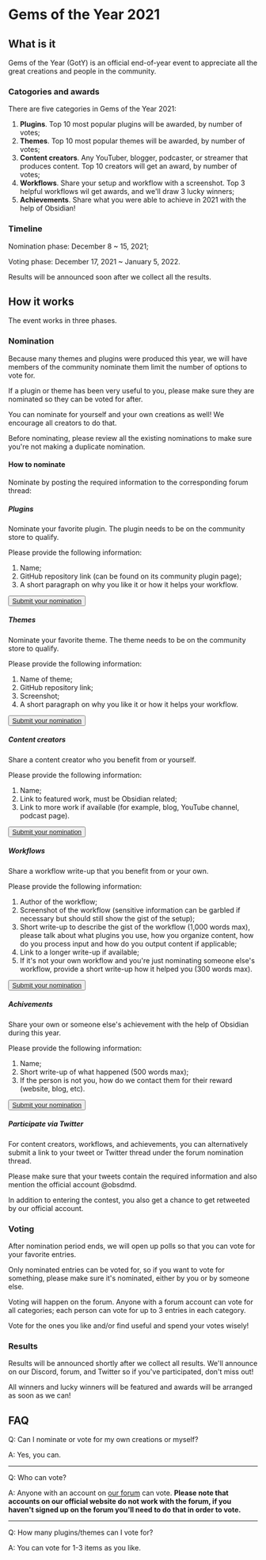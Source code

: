 # Gems of the Year 2021

## What is it

Gems of the Year (GotY) is an official end-of-year event to appreciate all the great creations and people in the community.

### Catogories and awards

There are five categories in Gems of the Year 2021:

1. **Plugins**. Top 10 most popular plugins will be awarded, by number of votes;
2. **Themes**. Top 10 most popular themes will be awarded, by number of votes;
3. **Content creators**. Any YouTuber, blogger, podcaster, or streamer that produces content. Top 10 creators will get an award, by number of votes;
4. **Workflows**. Share your setup and workflow with a screenshot. Top 3 helpful workflows wil get awards, and we'll draw 3 lucky winners;
5. **Achievements**. Share what you were able to achieve in 2021 with the help of Obsidian!

### Timeline

Nomination phase: December 8 ~ 15, 2021;

Voting phase: December 17, 2021 ~ January 5, 2022.

Results will be announced soon after we collect all the results.

## How it works

The event works in three phases.

### Nomination

Because many themes and plugins were produced this year, we will have members of the community nominate them limit the number of options to vote for.

If a plugin or theme has been very useful to you, please make sure they are nominated so they can be voted for after.

You can nominate for yourself and your own creations as well! We encourage all creators to do that.

Before nominating, please review all the existing nominations to make sure you're not making a duplicate nomination.

#### How to nominate

Nominate by posting the required information to the corresponding forum thread:

##### Plugins

Nominate your favorite plugin. The plugin needs to be on the community store to qualify.

Please provide the following information:

1.  Name;
2.  GitHub repository link (can be found on its community plugin page);
3.  A short paragraph on why you like it or how it helps your workflow.

<p class="u-center-text">
	<button class="mod-cta"><a href="https://forum.obsidian.md/t/obsidian-gems-of-the-year-2021-nomination-plugins/28224" target="_blank_">Submit your nomination</a></button>
</p>

##### Themes

Nominate your favorite theme. The theme needs to be on the community store to qualify.

Please provide the following information:

1.  Name of theme;
2.  GitHub repository link;
3.  Screenshot;
4.  A short paragraph on why you like it or how it helps your workflow.

<p class="u-center-text">
	<button class="mod-cta"><a href="https://forum.obsidian.md/t/obsidian-gems-of-the-year-2021-nomination-themes/28225" target="_blank_">Submit your nomination</a></button>
</p>

##### Content creators

Share a content creator who you benefit from or yourself.

Please provide the following information:

1. Name;
2. Link to featured work, must be Obsidian related;
3. Link to more work if available (for example, blog, YouTube channel, podcast page).

<p class="u-center-text">
	<button class="mod-cta"><a href="https://forum.obsidian.md/t/obsidian-gems-of-the-year-2021-nomination-content-creators/28226" target="_blank_">Submit your nomination</a></button>
</p>

##### Workflows

Share a workflow write-up that you benefit from or your own.

Please provide the following information:

1. Author of the workflow;
2. Screenshot of the workflow (sensitive information can be garbled if necessary but should still show the gist of the setup);
3. Short write-up to describe the gist of the workflow (1,000 words max), please talk about what plugins you use, how you organize content, how do you process input and how do you output content if applicable;
4. Link to a longer write-up if available;
5. If it's not your own workflow and you're just nominating someone else's workflow, provide a short write-up how it helped you (300 words max).

<p class="u-center-text">
	<button class="mod-cta"><a href="https://forum.obsidian.md/t/obsidian-gems-of-the-year-2021-nomination-workflows/28227" target="_blank_">Submit your nomination</a></button>
</p>

##### Achivements

Share your own or someone else's achievement with the help of Obsidian during this year.

Please provide the following information:

1. Name;
2. Short write-up of what happened (500 words max);
3. If the person is not you, how do we contact them for their reward (website, blog, etc).

<p class="u-center-text">
	<button class="mod-cta"><a href="https://forum.obsidian.md/t/obsidian-gems-of-the-year-2021-nomination-achivements/28228" target="_blank_">Submit your nomination</a></button>
</p>

##### Participate via Twitter

For content creators, workflows, and achievements, you can alternatively submit a link to your tweet or Twitter thread under the forum nomination thread. 

Please make sure that your tweets contain the required information and also mention the official account @obsdmd.

In addition to entering the contest, you also get a chance to get retweeted by our official account.


### Voting

After nomination period ends, we will open up polls so that you can vote for your favorite entries.

Only nominated entries can be voted for, so if you want to vote for something, please make sure it's nominated, either by you or by someone else.

Voting will happen on the forum. Anyone with a forum account can vote for all categories; each person can vote for up to 3 entries in each category.

Vote for the ones you like and/or find useful and spend your votes wisely!

### Results

Results will be announced shortly after we collect all results. We'll announce on our Discord, forum, and Twitter so if you've participated, don't miss out!

All winners and lucky winners will be featured and awards will be arranged as soon as we can!

## FAQ

Q: Can I nominate or vote for my own creations or myself?

A: Yes, you can.

---

Q: Who can vote?

A:  Anyone with an account on [our forum](https://forum.obsidian.md/) can vote. **Please note that accounts on our official website do not work with the forum, if you haven't signed up on the forum you'll need to do that in order to vote.**

---

Q: How many plugins/themes can I vote for?

A: You can vote for 1-3 items as you like.